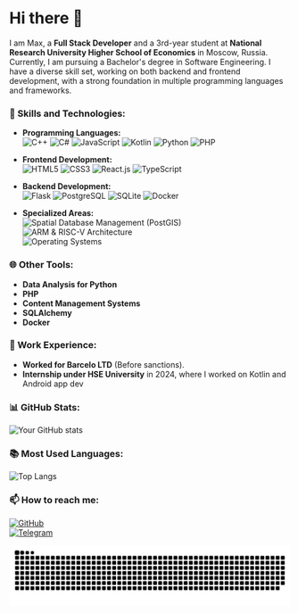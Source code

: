 # Hi there 👋

I am Max, a **Full Stack Developer** and a 3rd-year student at **National Research University Higher School of Economics** in Moscow, Russia. Currently, I am pursuing a Bachelor's degree in Software Engineering. I have a diverse skill set, working on both backend and frontend development, with a strong foundation in multiple programming languages and frameworks.

### 🔧 Skills and Technologies:
- **Programming Languages:**  
  ![C++](https://img.shields.io/badge/C++-00599C?style=for-the-badge&logo=cplusplus&logoColor=white) 
  ![C#](https://img.shields.io/badge/C%23-239120?style=for-the-badge&logo=c-sharp&logoColor=white) 
  ![JavaScript](https://img.shields.io/badge/JavaScript-F7DF1E?style=for-the-badge&logo=javascript&logoColor=black) 
  ![Kotlin](https://img.shields.io/badge/Kotlin-0095D5?style=for-the-badge&logo=kotlin&logoColor=white) 
  ![Python](https://img.shields.io/badge/Python-3776AB?style=for-the-badge&logo=python&logoColor=white)
  ![PHP](https://img.shields.io/badge/PHP-777BB4?style=for-the-badge&logo=php&logoColor=white)

- **Frontend Development:**  
  ![HTML5](https://img.shields.io/badge/HTML5-E34F26?style=for-the-badge&logo=html5&logoColor=white) 
  ![CSS3](https://img.shields.io/badge/CSS3-1572B6?style=for-the-badge&logo=css3&logoColor=white) 
  ![React.js](https://img.shields.io/badge/React-20232A?style=for-the-badge&logo=react&logoColor=61DAFB) 
  ![TypeScript](https://img.shields.io/badge/TypeScript-007ACC?style=for-the-badge&logo=typescript&logoColor=white)

- **Backend Development:**  
  ![Flask](https://img.shields.io/badge/Flask-000000?style=for-the-badge&logo=flask&logoColor=white) 
  ![PostgreSQL](https://img.shields.io/badge/PostgreSQL-316192?style=for-the-badge&logo=postgresql&logoColor=white) 
  ![SQLite](https://img.shields.io/badge/SQLite-003B57?style=for-the-badge&logo=sqlite&logoColor=white) 
  ![Docker](https://img.shields.io/badge/Docker-2496ED?style=for-the-badge&logo=docker&logoColor=white)

- **Specialized Areas:**  
  ![Spatial Database Management (PostGIS)](https://img.shields.io/badge/PostGIS-0064a5?style=for-the-badge&logo=postgresql&logoColor=white) 
  ![ARM & RISC-V Architecture](https://img.shields.io/badge/ARM-RISC--V-3776AB?style=for-the-badge&logo=riscv)  
  ![Operating Systems](https://img.shields.io/badge/OS-Operating%20Systems-blue?style=for-the-badge)

### 🌐 Other Tools:
- **Data Analysis for Python**
- **PHP**
- **Content Management Systems**
- **SQLAlchemy**
- **Docker**

### 🏢 Work Experience:
- **Worked for Barcelo LTD** (Before sanctions).
- **Internship under HSE University** in 2024, where I worked on Kotlin and Android app dev

### 📊 GitHub Stats:
![Your GitHub stats](https://github-readme-stats.vercel.app/api?username=Kxrma47&show_icons=true&theme=dark)

### 📚 Most Used Languages:
![Top Langs](https://github-readme-stats.vercel.app/api/top-langs/?username=Kxrma47&layout=compact&theme=dark&langs_count=10)

### 📫 How to reach me:
[![GitHub](https://img.shields.io/badge/GitHub-black?style=flat-square&logo=github)](https://github.com/Kxrma47)  
[![Telegram](https://img.shields.io/badge/Telegram-2CA5E0?style=flat-square&logo=telegram&logoColor=white)](https://t.me/wadupdog)

![GitHub Snake Animation](https://github.com/Platane/snk/raw/output/github-contribution-grid-snake.svg)


